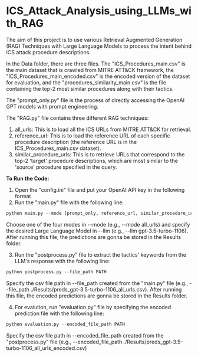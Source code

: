 # ICS_Attack_Analysis_using_LLMs_with_RAG

The aim of this project is to use various Retrieval Augmented Generation (RAG) Techniques with Large Language Models to process the intent behind ICS attack procedure descriptions.

In the Data folder, there are three files. The "ICS_Procedures_main.csv" is the main dataset that is crawled from MITRE ATT&CK framework, the "ICS_Procedures_main_encoded.csv" is the encoded version of the dataset for evaluation, and the "procedures_similarity_main.csv" is the file containing the top-2 most similar procedures along with their tactics.


The "prompt_only.py" file is the process of directly accessing the OpenAI GPT models with prompt engineering. 

The "RAG.py" file contains three different RAG techniques:
1) all_urls: This is to load all the ICS URLs from MITRE ATT&CK for retrieval.
2) reference_url: This is to load the reference URL of each specific procedure description (the reference URL is in the ICS_Procedures_main.csv dataset).
3) similar_procedure_urls: This is to retrieve URLs that correspond to the top-2 'target' procedure descriptions, which are most similar to the 'source' procedure specified in the query.

**To Run the Code:**

1) Open the "config.ini" file and put your OpenAI API key in the following format
2) Run the "main.py" file with the following line:
```python
python main.py --mode [prompt_only, reference_url, similar_procedure_urls, all_urls] --llm [LLM]
```
Choose one of the four modes in --mode (e.g., --mode all_urls) and specify the desired Large Language Model in --llm (e.g., --llm gpt-3.5-turbo-1106). After running this file, the predictions are gonna be stored in the Results folder.


3) Run the "postprocess.py" file to extract the tactics' keywords from the LLM's response with the following line:
```python
python postprocess.py --file_path PATH
```
Specify the csv file path in --file_path created from the "main.py" file (e.g., --file_path ./Results/preds_gpt-3.5-turbo-1106_all_urls.csv). After running this file, the encoded predictions are gonna be stored in the Results folder.

4) For evalution, run "evaluation.py" file by specifying the encoded prediction file with the following line:
```python
python evaluation.py --encoded_file_path PATH
```
Specify the csv file path in --encoded_file_path created from the "postprocess.py" file (e.g., --encoded_file_path ./Results/preds_gpt-3.5-turbo-1106_all_urls_encoded.csv)


